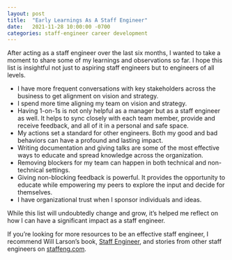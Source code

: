 ```yaml
---
layout: post
title:  "Early Learnings As A Staff Engineer"
date:   2021-11-28 10:00:00 -0700
categories: staff-engineer career development
---
```


After acting as a staff engineer over the last six months, I wanted to take a moment to share some of my learnings and observations so far. I hope this list is insightful not just to aspiring staff engineers but to engineers of all levels.

- I have more frequent conversations with key stakeholders across the business to get alignment on vision and strategy.
- I spend more time aligning my team on vision and strategy.
- Having 1-on-1s is not only helpful as a manager but as a staff engineer as well. It helps to sync closely with each team member, provide and receive feedback, and all of it in a personal and safe space.
- My actions set a standard for other engineers. Both my good and bad behaviors can have a profound and lasting impact.
- Writing documentation and giving talks are some of the most effective ways to educate and spread knowledge across the organization.
- Removing blockers for my team can happen in both technical and non-technical settings.
- Giving non-blocking feedback is powerful. It provides the opportunity to educate while empowering my peers to explore the input and decide for themselves.
- I have organizational trust when I sponsor individuals and ideas.

While this list will undoubtedly change and grow, it’s helped me reflect on how I can have a significant impact as a staff engineer.

If you’re looking for more resources to be an effective staff engineer, I recommend Will Larson’s book, [Staff Engineer](https://lethain.com/staff-engineer/), and stories from other staff engineers on [staffeng.com](https://staffeng.com).
